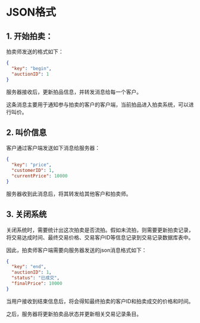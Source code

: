 # JSON格式
## 1. 开始拍卖：
拍卖师发送的格式如下：

```json
{
  "key": "begin",
  "auctionID": 1
}
```

服务器接收后，更新拍品信息，并转发消息给每一个客户。

这条消息主要用于通知参与拍卖的客户的客户端，当前拍品进入拍卖系统，可以进行叫价。

## 2. 叫价信息

客户通过客户端发送如下消息给服务器：

```json
{
  "key": "price",
  "customerID": 1,
  "currentPrice": 10000
}
```

服务器收到此消息后，将其转发给其他客户和拍卖师。

## 3. 关闭系统

关闭系统时，需要统计出这次拍卖是否流拍。假如未流拍，则需要更新拍卖记录，将交易达成时间、最终交易价格、交易客户ID等信息记录到交易记录数据库表中。

因此，拍卖师客户端需要向服务器发送的json消息格式如下：

```json
{
  "key": "end",
  "auctionID": 1,
  "status": "已成交",
  "finalPrice": 10000
}
```

当用户接收到结束信息后，将会得知最终拍卖的客户ID和拍卖成交的价格和时间。

之后，服务器将更新拍卖品状态并更新相关交易记录条目。